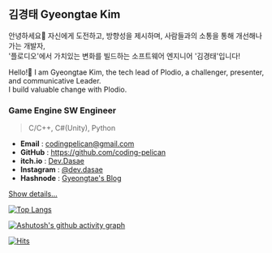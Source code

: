 ## 김경태 Gyeongtae Kim
안녕하세요👋 자신에게 도전하고, 방향성을 제시하며, 사람들과의 소통을 통해 개선해나가는 개발자,  
'플로디오'에서 가치있는 변화를 빌드하는 소프트웨어 엔지니어 '김경태'입니다!  
  
Hello!👋 I am Gyeongtae Kim, the tech lead of Plodio, a challenger, presenter, and communicative Leader.  
I build valuable change with Plodio.   
 
### Game Engine SW Engineer
> C/C++, C#(Unity), Python
- **Email** : <codingpelican@gmail.com>
- **GitHub** : <https://github.com/coding-pelican>
- **itch.io** : [Dev.Dasae](https://coding-pelican.itch.io/)
- **Instagram** : [@dev.dasae](https://www.instagram.com/dev.dasae)
- **Hashnode** : [Gyeongtae's Blog](https://dasae.hashnode.dev/)

[Show details...](https://dasae.hashnode.dev/)

[![Top Langs](https://github-readme-stats.vercel.app/api/top-langs/?username=coding-pelican&title_color=0067a3&layout=compact)](https://github.com/anuraghazra/github-readme-stats)

[![Ashutosh's github activity graph](https://github-readme-activity-graph.vercel.app/graph?username=coding-pelican&theme=tokyo-night)](https://github.com/ashutosh00710/github-readme-activity-graph)

[![Hits](https://hits.seeyoufarm.com/api/count/incr/badge.svg?url=https%3A%2F%2Fgithub.com%2Fcoding-pelican)](https://github.com/coding-pelican)

<!--
**coding-pelican/coding-pelican** is a ✨ _special_ ✨ repository because its `README.md` (this file) appears on your GitHub profile.

Here are some ideas to get you started:

- 🔭 I’m currently working on ...
- 🌱 I’m currently learning ...
- 👯 I’m looking to collaborate on ...
- 🤔 I’m looking for help with ...
- 💬 Ask me about ...
- 📫 How to reach me: ...
- 😄 Pronouns: ...
- ⚡ Fun fact: ...
-->
